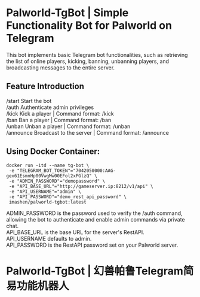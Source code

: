 # Palworld-TgBot | Simple Functionality Bot for Palworld on Telegram
This bot implements basic Telegram bot functionalities, such as retrieving the list of online players, kicking, banning, unbanning players, and broadcasting messages to the entire server.

## Feature Introduction
/start Start the bot </br>
/auth Authenticate admin privileges </br>
/kick Kick a player | Command format: /kick <PlayerID> <Reason> </br>
/ban Ban a player | Command format: /ban <PlayerID> <Reason> </br>
/unban Unban a player | Command format: /unban <PlayerID> </br>
/announce Broadcast to the server | Command format: /announce <Message> </br>

## Using Docker Container:
```
docker run -itd --name tg-bot \
 -e "TELEGRAM_BOT_TOKEN"="7042050000:AAG-gex61EsmnHp00VwgMw00EFol2xPGlzQ" \
 -e "ADMIN_PASSWORD"="demopassword" \
 -e "API_BASE_URL"="http://gameserver.ip:8212/v1/api" \
 -e "API_USERNAME"="admin" \
 -e "API_PASSWORD"="demo_rest_api_password" \
 imashen/palworld-tgbot:latest
```

ADMIN_PASSWORD is the password used to verify the /auth command, allowing the bot to authenticate and enable admin commands via private chat. </br>
API_BASE_URL is the base URL for the server's RestAPI. </br>
API_USERNAME defaults to admin. </br>
API_PASSWORD is the RestAPI password set on your Palworld server. </br>
# Palworld-TgBot | 幻兽帕鲁Telegram简易功能机器人


